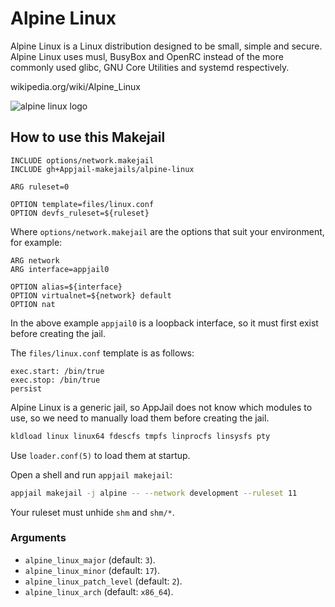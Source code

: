 # Alpine Linux

Alpine Linux is a Linux distribution designed to be small, simple and secure. Alpine Linux uses musl, BusyBox and OpenRC instead of the more commonly used glibc, GNU Core Utilities and systemd respectively.

wikipedia.org/wiki/Alpine_Linux

![alpine linux logo](https://upload.wikimedia.org/wikipedia/commons/thumb/e/e6/Alpine_Linux.svg/250px-Alpine_Linux.svg.png)

## How to use this Makejail

```
INCLUDE options/network.makejail
INCLUDE gh+Appjail-makejails/alpine-linux

ARG ruleset=0

OPTION template=files/linux.conf
OPTION devfs_ruleset=${ruleset}
```

Where `options/network.makejail` are the options that suit your environment, for example:

```
ARG network
ARG interface=appjail0

OPTION alias=${interface}
OPTION virtualnet=${network} default
OPTION nat
```

In the above example `appjail0` is a loopback interface, so it must first exist before creating the jail.

The `files/linux.conf` template is as follows:

```
exec.start: /bin/true
exec.stop: /bin/true
persist
```

Alpine Linux is a generic jail, so AppJail does not know which modules to use, so we need to manually load them before creating the jail.

```sh
kldload linux linux64 fdescfs tmpfs linprocfs linsysfs pty
```

Use `loader.conf(5)` to load them at startup.

Open a shell and run `appjail makejail`:

```sh
appjail makejail -j alpine -- --network development --ruleset 11
```

Your ruleset must unhide `shm` and `shm/*`.

### Arguments

* `alpine_linux_major` (default: `3`).
* `alpine_linux_minor` (default: `17`).
* `alpine_linux_patch_level` (default: `2`).
* `alpine_linux_arch` (default: `x86_64`).
